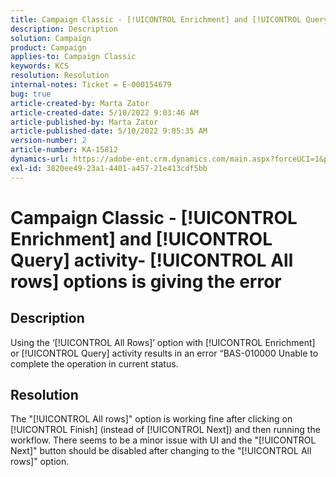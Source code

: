 ```yaml
---
title: Campaign Classic - [!UICONTROL Enrichment] and [!UICONTROL Query] activity- [!UICONTROL All rows] options is giving the error
description: Description
solution: Campaign
product: Campaign
applies-to: Campaign Classic
keywords: KCS
resolution: Resolution
internal-notes: Ticket = E-000154679
bug: true
article-created-by: Marta Zator
article-created-date: 5/10/2022 9:03:46 AM
article-published-by: Marta Zator
article-published-date: 5/10/2022 9:05:35 AM
version-number: 2
article-number: KA-15812
dynamics-url: https://adobe-ent.crm.dynamics.com/main.aspx?forceUCI=1&pagetype=entityrecord&etn=knowledgearticle&id=8cf53f15-40d0-ec11-a7b5-00224809c101
exl-id: 3820ee49-23a1-4401-a457-21e413cdf5bb
---
```

# Campaign Classic - [!UICONTROL Enrichment] and [!UICONTROL Query] activity- [!UICONTROL All rows] options is giving the error

## Description


Using the ‘[!UICONTROL All Rows]’ option with [!UICONTROL Enrichment] or [!UICONTROL Query] activity results in an error “BAS-010000 Unable to complete the operation in current status.


## Resolution


The "[!UICONTROL All rows]" option is working fine after clicking on [!UICONTROL Finish] (instead of [!UICONTROL Next]) and then running the workflow. There seems to be a minor issue with UI and the "[!UICONTROL Next]" button should be disabled after changing to the "[!UICONTROL All rows]" option.

